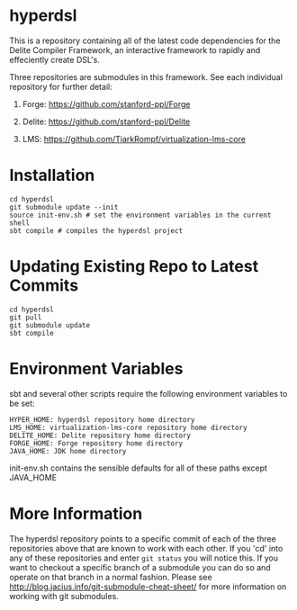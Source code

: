 hyperdsl
=====
This is a repository containing all of the latest code dependencies for the Delite Compiler Framework, an interactive framework to rapidly and effeciently create DSL's.  

Three repositories are submodules in this framework.  See each individual repository for further detail:

1) Forge: https://github.com/stanford-ppl/Forge

2) Delite: https://github.com/stanford-ppl/Delite

3) LMS: https://github.com/TiarkRompf/virtualization-lms-core

Installation
============

    cd hyperdsl
    git submodule update --init
    source init-env.sh # set the environment variables in the current shell
    sbt compile # compiles the hyperdsl project

Updating Existing Repo to Latest Commits
============

    cd hyperdsl
    git pull
    git submodule update
    sbt compile

Environment Variables
============
sbt and several other scripts require the following environment variables to be set:

    HYPER_HOME: hyperdsl repository home directory
    LMS_HOME: virtualization-lms-core repository home directory
    DELITE_HOME: Delite repository home directory
    FORGE_HOME: Forge repository home directory
    JAVA_HOME: JDK home directory

init-env.sh contains the sensible defaults for all of these paths except JAVA_HOME

More Information
============
The hyperdsl repository points to a specific commit of each of the three repositories above that are known to work with each other.  If you 'cd' into any of these repositories and enter `git status` you will notice this.  If you want to checkout a specific branch of a submodule you can do so and operate on that branch in a normal fashion.  Please see http://blog.jacius.info/git-submodule-cheat-sheet/ for more information on working with git submodules.
